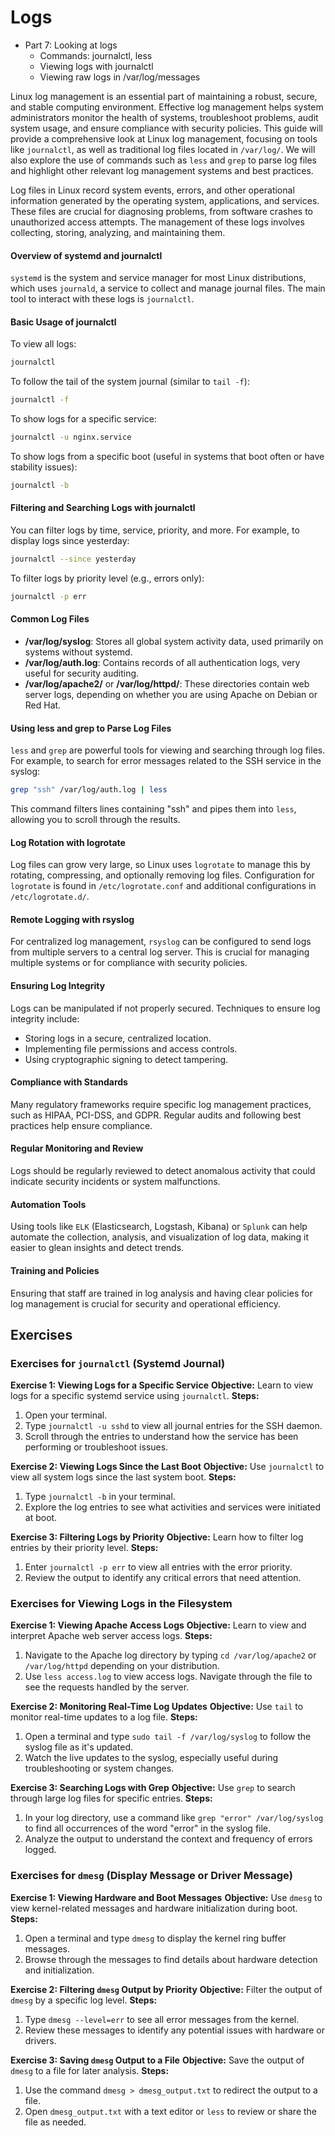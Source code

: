 Logs
====

- Part 7: Looking at logs
  - Commands: journalctl, less
  - Viewing logs with journalctl 
  - Viewing raw logs in /var/log/messages

Linux log management is an essential part of maintaining a robust, secure, and stable computing environment. Effective log management helps system administrators monitor the health of systems, troubleshoot problems, audit system usage, and ensure compliance with security policies. This guide will provide a comprehensive look at Linux log management, focusing on tools like `journalctl`, as well as traditional log files located in `/var/log/`. We will also explore the use of commands such as `less` and `grep` to parse log files and highlight other relevant log management systems and best practices.


Log files in Linux record system events, errors, and other operational information generated by the operating system, applications, and services. These files are crucial for diagnosing problems, from software crashes to unauthorized access attempts. The management of these logs involves collecting, storing, analyzing, and maintaining them.

#### Overview of systemd and journalctl

`systemd` is the system and service manager for most Linux distributions, which uses `journald`, a service to collect and manage journal files. The main tool to interact with these logs is `journalctl`.

#### Basic Usage of journalctl

To view all logs:
```bash
journalctl
```

To follow the tail of the system journal (similar to `tail -f`):
```bash
journalctl -f
```

To show logs for a specific service:
```bash
journalctl -u nginx.service
```

To show logs from a specific boot (useful in systems that boot often or have stability issues):
```bash
journalctl -b
```

#### Filtering and Searching Logs with journalctl

You can filter logs by time, service, priority, and more. For example, to display logs since yesterday:
```bash
journalctl --since yesterday
```

To filter logs by priority level (e.g., errors only):
```bash
journalctl -p err
```

#### Common Log Files

- **/var/log/syslog**: Stores all global system activity data, used primarily on systems without systemd.
- **/var/log/auth.log**: Contains records of all authentication logs, very useful for security auditing.
- **/var/log/apache2/** or **/var/log/httpd/**: These directories contain web server logs, depending on whether you are using Apache on Debian or Red Hat.

#### Using less and grep to Parse Log Files

`less` and `grep` are powerful tools for viewing and searching through log files. For example, to search for error messages related to the SSH service in the syslog:

```bash
grep "ssh" /var/log/auth.log | less
```

This command filters lines containing "ssh" and pipes them into `less`, allowing you to scroll through the results.

#### Log Rotation with logrotate

Log files can grow very large, so Linux uses `logrotate` to manage this by rotating, compressing, and optionally removing log files. Configuration for `logrotate` is found in `/etc/logrotate.conf` and additional configurations in `/etc/logrotate.d/`.

#### Remote Logging with rsyslog

For centralized log management, `rsyslog` can be configured to send logs from multiple servers to a central log server. This is crucial for managing multiple systems or for compliance with security policies.

#### Ensuring Log Integrity

Logs can be manipulated if not properly secured. Techniques to ensure log integrity include:
- Storing logs in a secure, centralized location.
- Implementing file permissions and access controls.
- Using cryptographic signing to detect tampering.

#### Compliance with Standards

Many regulatory frameworks require specific log management practices, such as HIPAA, PCI-DSS, and GDPR. Regular audits and following best practices help ensure compliance.

#### Regular Monitoring and Review

Logs should be regularly reviewed to detect anomalous activity that could indicate security incidents or system malfunctions.

#### Automation Tools

Using tools like `ELK` (Elasticsearch, Logstash, Kibana) or `Splunk` can help automate the collection, analysis, and visualization of log data, making it easier to glean insights and detect trends.

#### Training and Policies

Ensuring that staff are trained in log analysis and having clear policies for log management is crucial for security and operational efficiency.

## Exercises

### Exercises for `journalctl` (Systemd Journal)
**Exercise 1: Viewing Logs for a Specific Service**
**Objective:** Learn to view logs for a specific systemd service using `journalctl`.
**Steps:**

1. Open your terminal.
2. Type `journalctl -u sshd` to view all journal entries for the SSH daemon.
3. Scroll through the entries to understand how the service has been performing or troubleshoot issues.

**Exercise 2: Viewing Logs Since the Last Boot**
**Objective:** Use `journalctl` to view all system logs since the last system boot.
**Steps:**

1. Type `journalctl -b` in your terminal.
2. Explore the log entries to see what activities and services were initiated at boot.

**Exercise 3: Filtering Logs by Priority**
**Objective:** Learn how to filter log entries by their priority level.
**Steps:**

1. Enter `journalctl -p err` to view all entries with the error priority.
2. Review the output to identify any critical errors that need attention.

### Exercises for Viewing Logs in the Filesystem
**Exercise 1: Viewing Apache Access Logs**
**Objective:** Learn to view and interpret Apache web server access logs.
**Steps:**

1. Navigate to the Apache log directory by typing `cd /var/log/apache2` or `/var/log/httpd` depending on your distribution.
2. Use `less access.log` to view access logs. Navigate through the file to see the requests handled by the server.

**Exercise 2: Monitoring Real-Time Log Updates**
**Objective:** Use `tail` to monitor real-time updates to a log file.
**Steps:**

1. Open a terminal and type `sudo tail -f /var/log/syslog` to follow the syslog file as it's updated.
2. Watch the live updates to the syslog, especially useful during troubleshooting or system changes.

**Exercise 3: Searching Logs with Grep**
**Objective:** Use `grep` to search through large log files for specific entries.
**Steps:**

1. In your log directory, use a command like `grep "error" /var/log/syslog` to find all occurrences of the word "error" in the syslog file.
2. Analyze the output to understand the context and frequency of errors logged.

### Exercises for `dmesg` (Display Message or Driver Message)
**Exercise 1: Viewing Hardware and Boot Messages**
**Objective:** Use `dmesg` to view kernel-related messages and hardware initialization during boot.
**Steps:**

1. Open a terminal and type `dmesg` to display the kernel ring buffer messages.
2. Browse through the messages to find details about hardware detection and initialization.

**Exercise 2: Filtering `dmesg` Output by Priority**
**Objective:** Filter the output of `dmesg` by a specific log level.
**Steps:**

1. Type `dmesg --level=err` to see all error messages from the kernel.
2. Review these messages to identify any potential issues with hardware or drivers.

**Exercise 3: Saving `dmesg` Output to a File**
**Objective:** Save the output of `dmesg` to a file for later analysis.
**Steps:**

1. Use the command `dmesg > dmesg_output.txt` to redirect the output to a file.
2. Open `dmesg_output.txt` with a text editor or `less` to review or share the file as needed.

